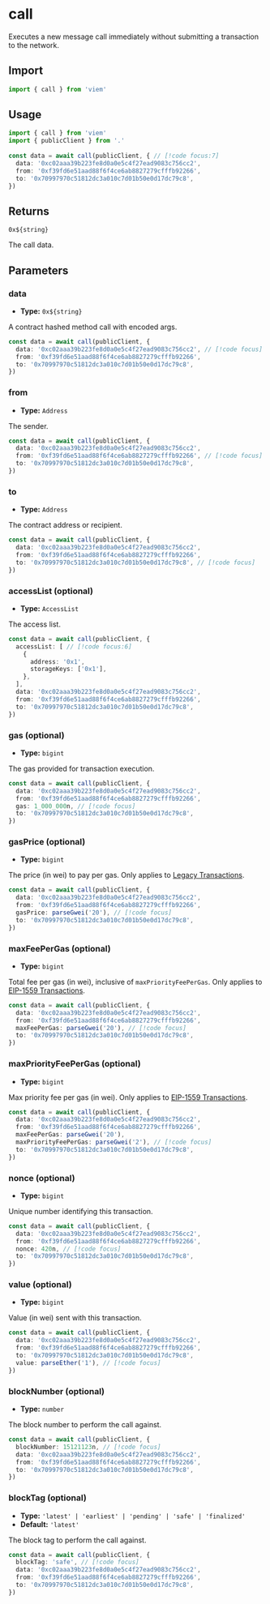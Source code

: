 # call

Executes a new message call immediately without submitting a transaction to the network.

## Import

```ts
import { call } from 'viem'
```

## Usage

```ts
import { call } from 'viem'
import { publicClient } from '.'
 
const data = await call(publicClient, { // [!code focus:7]
  data: '0xc02aaa39b223fe8d0a0e5c4f27ead9083c756cc2',
  from: '0xf39fd6e51aad88f6f4ce6ab8827279cfffb92266',
  to: '0x70997970c51812dc3a010c7d01b50e0d17dc79c8',
})
```

## Returns

`0x${string}`

The call data.

## Parameters

### data

- **Type:** `0x${string}`

A contract hashed method call with encoded args.

```ts
const data = await call(publicClient, {
  data: '0xc02aaa39b223fe8d0a0e5c4f27ead9083c756cc2', // [!code focus]
  from: '0xf39fd6e51aad88f6f4ce6ab8827279cfffb92266',
  to: '0x70997970c51812dc3a010c7d01b50e0d17dc79c8',
})
```

### from

- **Type:** `Address`

The sender.

```ts
const data = await call(publicClient, {
  data: '0xc02aaa39b223fe8d0a0e5c4f27ead9083c756cc2',
  from: '0xf39fd6e51aad88f6f4ce6ab8827279cfffb92266', // [!code focus]
  to: '0x70997970c51812dc3a010c7d01b50e0d17dc79c8',
})
```

### to

- **Type:** `Address`

The contract address or recipient.

```ts
const data = await call(publicClient, {
  data: '0xc02aaa39b223fe8d0a0e5c4f27ead9083c756cc2',
  from: '0xf39fd6e51aad88f6f4ce6ab8827279cfffb92266',
  to: '0x70997970c51812dc3a010c7d01b50e0d17dc79c8', // [!code focus]
})
```

### accessList (optional)

- **Type:** `AccessList`

The access list.

```ts
const data = await call(publicClient, {
  accessList: [ // [!code focus:6]
    {
      address: '0x1',
      storageKeys: ['0x1'],
    },
  ],
  data: '0xc02aaa39b223fe8d0a0e5c4f27ead9083c756cc2',
  from: '0xf39fd6e51aad88f6f4ce6ab8827279cfffb92266',
  to: '0x70997970c51812dc3a010c7d01b50e0d17dc79c8',
})
```

### gas (optional)

- **Type:** `bigint`

The gas provided for transaction execution.

```ts
const data = await call(publicClient, {
  data: '0xc02aaa39b223fe8d0a0e5c4f27ead9083c756cc2',
  from: '0xf39fd6e51aad88f6f4ce6ab8827279cfffb92266',
  gas: 1_000_000n, // [!code focus]
  to: '0x70997970c51812dc3a010c7d01b50e0d17dc79c8',
})
```

### gasPrice (optional)

- **Type:** `bigint`

The price (in wei) to pay per gas. Only applies to [Legacy Transactions](/docs/glossary/terms#TODO).

```ts
const data = await call(publicClient, {
  data: '0xc02aaa39b223fe8d0a0e5c4f27ead9083c756cc2',
  from: '0xf39fd6e51aad88f6f4ce6ab8827279cfffb92266',
  gasPrice: parseGwei('20'), // [!code focus]
  to: '0x70997970c51812dc3a010c7d01b50e0d17dc79c8',
})
```

### maxFeePerGas (optional)

- **Type:** `bigint`

Total fee per gas (in wei), inclusive of `maxPriorityFeePerGas`. Only applies to [EIP-1559 Transactions](/docs/glossary/terms#TODO).

```ts
const data = await call(publicClient, {
  data: '0xc02aaa39b223fe8d0a0e5c4f27ead9083c756cc2',
  from: '0xf39fd6e51aad88f6f4ce6ab8827279cfffb92266',
  maxFeePerGas: parseGwei('20'), // [!code focus]
  to: '0x70997970c51812dc3a010c7d01b50e0d17dc79c8',
})
```

### maxPriorityFeePerGas (optional)

- **Type:** `bigint`

Max priority fee per gas (in wei). Only applies to [EIP-1559 Transactions](/docs/glossary/terms#TODO).

```ts
const data = await call(publicClient, {
  data: '0xc02aaa39b223fe8d0a0e5c4f27ead9083c756cc2',
  from: '0xf39fd6e51aad88f6f4ce6ab8827279cfffb92266',
  maxFeePerGas: parseGwei('20'),
  maxPriorityFeePerGas: parseGwei('2'), // [!code focus]
  to: '0x70997970c51812dc3a010c7d01b50e0d17dc79c8',
})
```

### nonce (optional)

- **Type:** `bigint`

Unique number identifying this transaction.

```ts
const data = await call(publicClient, {
  data: '0xc02aaa39b223fe8d0a0e5c4f27ead9083c756cc2',
  from: '0xf39fd6e51aad88f6f4ce6ab8827279cfffb92266',
  nonce: 420n, // [!code focus]
  to: '0x70997970c51812dc3a010c7d01b50e0d17dc79c8',
})
```

### value (optional)

- **Type:** `bigint`

Value (in wei) sent with this transaction.

```ts
const data = await call(publicClient, {
  data: '0xc02aaa39b223fe8d0a0e5c4f27ead9083c756cc2',
  from: '0xf39fd6e51aad88f6f4ce6ab8827279cfffb92266',
  to: '0x70997970c51812dc3a010c7d01b50e0d17dc79c8',
  value: parseEther('1'), // [!code focus]
})
```

### blockNumber (optional)

- **Type:** `number`

The block number to perform the call against.

```ts
const data = await call(publicClient, {
  blockNumber: 15121123n, // [!code focus]
  data: '0xc02aaa39b223fe8d0a0e5c4f27ead9083c756cc2',
  from: '0xf39fd6e51aad88f6f4ce6ab8827279cfffb92266',
  to: '0x70997970c51812dc3a010c7d01b50e0d17dc79c8',
})
```

### blockTag (optional)

- **Type:** `'latest' | 'earliest' | 'pending' | 'safe' | 'finalized'`
- **Default:** `'latest'`

The block tag to perform the call against.

```ts
const data = await call(publicClient, {
  blockTag: 'safe', // [!code focus]
  data: '0xc02aaa39b223fe8d0a0e5c4f27ead9083c756cc2',
  from: '0xf39fd6e51aad88f6f4ce6ab8827279cfffb92266',
  to: '0x70997970c51812dc3a010c7d01b50e0d17dc79c8',
})
```